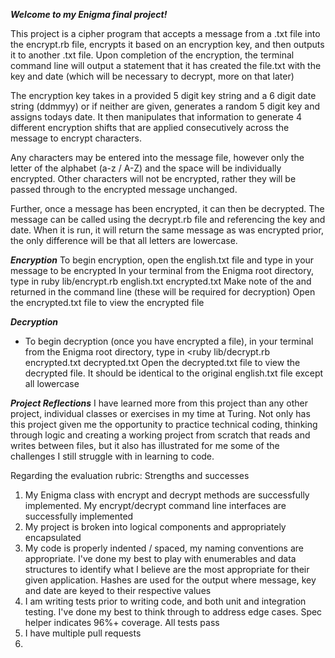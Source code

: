 ***Welcome to my Enigma final project!***

This project is a cipher program that accepts a message from a .txt file into the encrypt.rb file, encrypts it based on an encryption key, and then outputs it to another .txt file. Upon completion of the encryption, the terminal command line will output a statement that it has created the file.txt with the key and date (which will be necessary to decrypt, more on that later)

The encryption key takes in a provided 5 digit key string and a 6 digit date string (ddmmyy) or if neither are given, generates a random 5 digit key and assigns todays date. It then manipulates that information to generate 4 different encryption shifts that are applied consecutively across the message to encrypt characters. 

Any characters may be entered into the message file, however only the letter of the alphabet (a-z / A-Z) and the space will be individually encrypted. Other characters will not be encrypted, rather they will be passed through to the encrypted message unchanged. 

Further, once a message has been encrypted, it can then be decrypted. The message can be called using the decrypt.rb file and referencing the key and date. When it is run, it will return the same message as was encrypted prior, the only difference will be that all letters are lowercase.

***Encryption***
To begin encryption, open the english.txt file and type in your message to be encrypted
In your terminal from the Enigma root directory, type in ruby lib/encrypt.rb english.txt encrypted.txt
Make note of the <key> and <date> returned in the command line (these will be required for decryption)
Open the encrypted.txt file to view the encrypted file

***Decryption***
* To begin decryption (once you have encrypted a file), in your terminal from the Enigma root directory, type in <ruby lib/decrypt.rb encrypted.txt decrypted.txt <key> <date>
Open the decrypted.txt file to view the decrypted file. It should be identical to the original english.txt file except all lowercase
  
***Project Reflections***
I have learned more from this project than any other project, individual classes or exercises in my time at Turing. Not only has this project given me the opportunity to practice technical coding, thinking through logic and creating a working project from scratch that reads and writes between files, but it also has illustrated for me some of the challenges I still struggle with in learning to code. 
  
Regarding the evaluation rubric:
Strengths and successes  
1. My Enigma class with encrypt and decrypt methods are successfully implemented. My encrypt/decrypt command line interfaces are successfully implemented
2. My project is broken into logical components and appropriately encapsulated
3. My code is properly indented / spaced, my naming conventions are appropriate. I've done my best to play with enumerables and data structures to identify what I believe are the most appropriate for their given application. Hashes are used for the output where message, key and date are keyed to their respective values
4. I am writing tests prior to writing code, and both unit and integration testing. I've done my best to think through to address edge cases. Spec helper indicates 96%+ coverage. All tests pass
5. I have multiple pull requests 
4.
